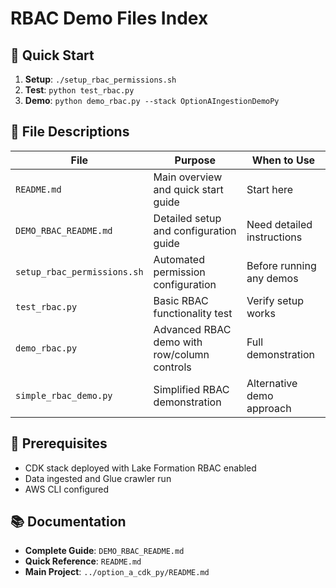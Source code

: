 # RBAC Demo Files Index

## 🚀 Quick Start
1. **Setup**: `./setup_rbac_permissions.sh`
2. **Test**: `python test_rbac.py`
3. **Demo**: `python demo_rbac.py --stack OptionAIngestionDemoPy`

## 📁 File Descriptions

| File | Purpose | When to Use |
|------|---------|-------------|
| `README.md` | Main overview and quick start guide | Start here |
| `DEMO_RBAC_README.md` | Detailed setup and configuration guide | Need detailed instructions |
| `setup_rbac_permissions.sh` | Automated permission configuration | Before running any demos |
| `test_rbac.py` | Basic RBAC functionality test | Verify setup works |
| `demo_rbac.py` | Advanced RBAC demo with row/column controls | Full demonstration |
| `simple_rbac_demo.py` | Simplified RBAC demonstration | Alternative demo approach |

## 🔧 Prerequisites
- CDK stack deployed with Lake Formation RBAC enabled
- Data ingested and Glue crawler run
- AWS CLI configured

## 📚 Documentation
- **Complete Guide**: `DEMO_RBAC_README.md`
- **Quick Reference**: `README.md`
- **Main Project**: `../option_a_cdk_py/README.md`
